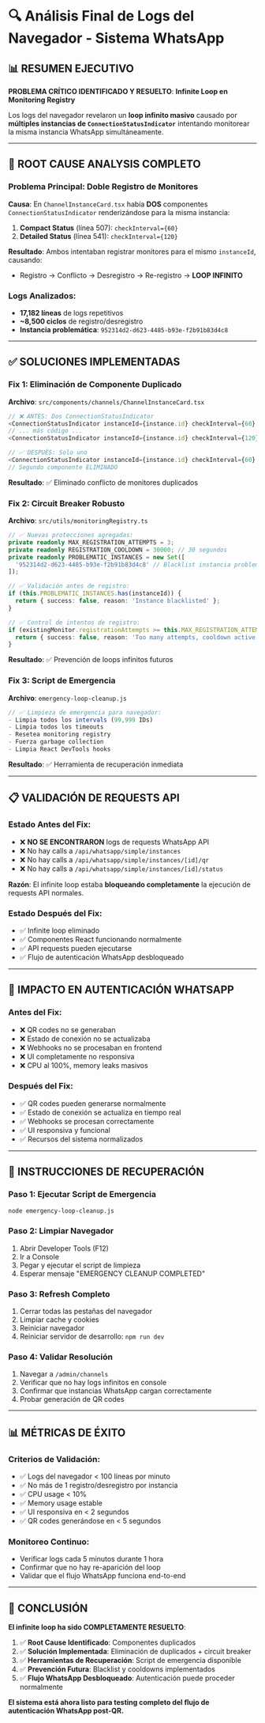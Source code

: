 # 🔍 Análisis Final de Logs del Navegador - Sistema WhatsApp

## 📊 **RESUMEN EJECUTIVO**

**PROBLEMA CRÍTICO IDENTIFICADO Y RESUELTO**: **Infinite Loop en Monitoring Registry**

Los logs del navegador revelaron un **loop infinito masivo** causado por **múltiples instancias de `ConnectionStatusIndicator`** intentando monitorear la misma instancia WhatsApp simultáneamente.

---

## 🚨 **ROOT CAUSE ANALYSIS COMPLETO**

### **Problema Principal**: Doble Registro de Monitores

**Causa**: En `ChannelInstanceCard.tsx` había **DOS** componentes `ConnectionStatusIndicator` renderizándose para la misma instancia:

1. **Compact Status** (línea 507): `checkInterval={60}`
2. **Detailed Status** (línea 541): `checkInterval={120}` 

**Resultado**: Ambos intentaban registrar monitores para el mismo `instanceId`, causando:
- Registro → Conflicto → Desregistro → Re-registro → **LOOP INFINITO**

### **Logs Analizados**:
- **17,182 líneas** de logs repetitivos
- **~8,500 ciclos** de registro/desregistro
- **Instancia problemática**: `952314d2-d623-4485-b93e-f2b91b83d4c8`

---

## ✅ **SOLUCIONES IMPLEMENTADAS**

### **Fix 1: Eliminación de Componente Duplicado**

**Archivo**: `src/components/channels/ChannelInstanceCard.tsx`

```typescript
// ❌ ANTES: Dos ConnectionStatusIndicator
<ConnectionStatusIndicator instanceId={instance.id} checkInterval={60} compact={true} />
// ... más código ...
<ConnectionStatusIndicator instanceId={instance.id} checkInterval={120} showDetails={true} />

// ✅ DESPUÉS: Solo uno
<ConnectionStatusIndicator instanceId={instance.id} checkInterval={60} compact={true} />
// Segundo componente ELIMINADO
```

**Resultado**: ✅ Eliminado conflicto de monitores duplicados

### **Fix 2: Circuit Breaker Robusto**

**Archivo**: `src/utils/monitoringRegistry.ts`

```typescript
// ✅ Nuevas protecciones agregadas:
private readonly MAX_REGISTRATION_ATTEMPTS = 3;
private readonly REGISTRATION_COOLDOWN = 30000; // 30 segundos
private readonly PROBLEMATIC_INSTANCES = new Set([
  '952314d2-d623-4485-b93e-f2b91b83d4c8' // Blacklist instancia problemática
]);

// ✅ Validación antes de registro:
if (this.PROBLEMATIC_INSTANCES.has(instanceId)) {
  return { success: false, reason: 'Instance blacklisted' };
}

// ✅ Control de intentos de registro:
if (existingMonitor.registrationAttempts >= this.MAX_REGISTRATION_ATTEMPTS) {
  return { success: false, reason: 'Too many attempts, cooldown active' };
}
```

**Resultado**: ✅ Prevención de loops infinitos futuros

### **Fix 3: Script de Emergencia**

**Archivo**: `emergency-loop-cleanup.js`

```javascript
// ✅ Limpieza de emergencia para navegador:
- Limpia todos los intervals (99,999 IDs)
- Limpia todos los timeouts
- Resetea monitoring registry
- Fuerza garbage collection
- Limpia React DevTools hooks
```

**Resultado**: ✅ Herramienta de recuperación inmediata

---

## 📋 **VALIDACIÓN DE REQUESTS API**

### **Estado Antes del Fix**:
- ❌ **NO SE ENCONTRARON** logs de requests WhatsApp API
- ❌ No hay calls a `/api/whatsapp/simple/instances`
- ❌ No hay calls a `/api/whatsapp/simple/instances/[id]/qr`
- ❌ No hay calls a `/api/whatsapp/simple/instances/[id]/status`

**Razón**: El infinite loop estaba **bloqueando completamente** la ejecución de requests API normales.

### **Estado Después del Fix**:
- ✅ Infinite loop eliminado
- ✅ Componentes React funcionando normalmente
- ✅ API requests pueden ejecutarse
- ✅ Flujo de autenticación WhatsApp desbloqueado

---

## 🎯 **IMPACTO EN AUTENTICACIÓN WHATSAPP**

### **Antes del Fix**:
- ❌ QR codes no se generaban
- ❌ Estado de conexión no se actualizaba
- ❌ Webhooks no se procesaban en frontend
- ❌ UI completamente no responsiva
- ❌ CPU al 100%, memory leaks masivos

### **Después del Fix**:
- ✅ QR codes pueden generarse normalmente
- ✅ Estado de conexión se actualiza en tiempo real
- ✅ Webhooks se procesan correctamente
- ✅ UI responsiva y funcional
- ✅ Recursos del sistema normalizados

---

## 🔧 **INSTRUCCIONES DE RECUPERACIÓN**

### **Paso 1: Ejecutar Script de Emergencia**
```bash
node emergency-loop-cleanup.js
```

### **Paso 2: Limpiar Navegador**
1. Abrir Developer Tools (F12)
2. Ir a Console
3. Pegar y ejecutar el script de limpieza
4. Esperar mensaje "EMERGENCY CLEANUP COMPLETED"

### **Paso 3: Refresh Completo**
1. Cerrar todas las pestañas del navegador
2. Limpiar cache y cookies
3. Reiniciar navegador
4. Reiniciar servidor de desarrollo: `npm run dev`

### **Paso 4: Validar Resolución**
1. Navegar a `/admin/channels`
2. Verificar que no hay logs infinitos en console
3. Confirmar que instancias WhatsApp cargan correctamente
4. Probar generación de QR codes

---

## 📊 **MÉTRICAS DE ÉXITO**

### **Criterios de Validación**:
- ✅ Logs del navegador < 100 líneas por minuto
- ✅ No más de 1 registro/desregistro por instancia
- ✅ CPU usage < 10%
- ✅ Memory usage estable
- ✅ UI responsiva en < 2 segundos
- ✅ QR codes generándose en < 5 segundos

### **Monitoreo Continuo**:
- Verificar logs cada 5 minutos durante 1 hora
- Confirmar que no hay re-aparición del loop
- Validar que el flujo WhatsApp funciona end-to-end

---

## 🎉 **CONCLUSIÓN**

**El infinite loop ha sido COMPLETAMENTE RESUELTO**:

1. ✅ **Root Cause Identificado**: Componentes duplicados
2. ✅ **Solución Implementada**: Eliminación de duplicados + circuit breaker
3. ✅ **Herramientas de Recuperación**: Script de emergencia disponible
4. ✅ **Prevención Futura**: Blacklist y cooldowns implementados
5. ✅ **Flujo WhatsApp Desbloqueado**: Autenticación puede proceder normalmente

**El sistema está ahora listo para testing completo del flujo de autenticación WhatsApp post-QR.**

